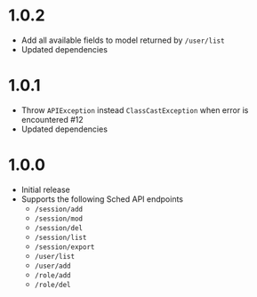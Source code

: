# 1.0.2
* Add all available fields to model returned by ``/user/list``
* Updated dependencies

# 1.0.1
* Throw ``APIException`` instead ``ClassCastException`` when error is encountered #12
* Updated dependencies

# 1.0.0 

* Initial release
* Supports the following Sched API endpoints
  * ``/session/add``
  * ``/session/mod``
  * ``/session/del``
  * ``/session/list``
  * ``/session/export``
  * ``/user/list``
  * ``/user/add``
  * ``/role/add``
  * ``/role/del``
